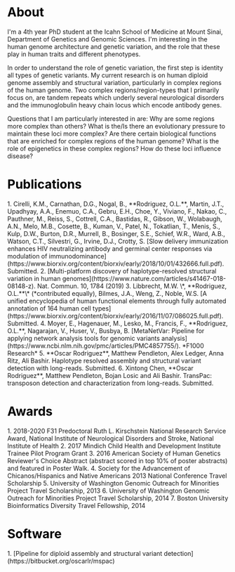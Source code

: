 
<h1 style="color:black;">About</h1>
<p>
I'm a 4th year PhD student at the Icahn School of Medicine at Mount Sinai, Department of Genetics and Genomic Sciences. I'm interesting in the human genome architecture and genetic variation, and the role that these play in human traits and different phenotypes.
</p>
<p>
In order to understand the role of genetic variation, the first step is identity all types of genetic variants. My current research is on human diploid genome assembly and structural variation, particularly in complex regions of the human genome. Two complex regions/region-types that I primarily focus on, are tandem repeats which underly several neurological disorders and the immunoglobulin heavy chain locus which encode antibody genes.
</p>
<p>
Questions that I am particularly interested in are: Why are some regions more complex than others? What is the/Is there an evolutionary pressure to maintain these loci more complex? Are there certain biological functions that are enriched for complex regions of the human genome? What is the role of epigenetics in these complex regions? How do these loci influence disease?
</p>

<h1 style="color:black;">Publications</h1>
1. Cirelli, K.M., Carnathan, D.G., Nogal, B., **Rodriguez, O.L.**, Martin, J.T., Upadhyay, A.A., Enemuo, C.A., Gebru, E.H., Choe, Y., Viviano, F., Nakao, C., Pauthner, M., Reiss, S., Cottrell, C.A., Bastidas, R., Gibson, W., Wolabaugh, A.N., Melo, M.B., Cosette, B., Kuman, V., Patel, N., Tokatlian, T., Menis, S., Kulp, D.W., Burton, D.R., Murrell, B., Bosinger, S.E., Schief, W.R., Ward, A.B., Watson, C.T., Silvestri, G., Irvine, D.J., Crotty, S. [Slow delivery immunization enhances HIV neutralizing antibody and germinal center responses via modulation of immunodominance](https://www.biorxiv.org/content/biorxiv/early/2018/10/01/432666.full.pdf). Submitted.
2. [Multi-platform discovery of haplotype-resolved structural variation in human genomes](https://www.nature.com/articles/s41467-018-08148-z). Nat. Commun. 10, 1784 (2019)
3. Libbrecht, M.W. \*, **Rodriguez, O.L.**\* (*contributed equally), Bilmes, J.A., Weng, Z., Noble, W.S. [A unified encyclopedia of human functional elements through fully automated annotation of 164 human cell types](https://www.biorxiv.org/content/biorxiv/early/2016/11/07/086025.full.pdf). Submitted.
4. Moyer, E., Hagenauer, M., Lesko, M., Francis, F., **Rodriguez, O.L.**, Nagarajan, V., Huser, V., Busbya, B. [MetaNetVar: Pipeline for applying network analysis tools for genomic variants analysis](https://www.ncbi.nlm.nih.gov/pmc/articles/PMC4857755/). *F1000 Research*
5. **Oscar Rodriguez**, Matthew Pendleton, Alex Ledger, Anna Ritz, Ali Bashir. Haplotype resolved assembly and structural variant detection with long-reads. Submitted.
6. Xintong Chen, **Oscar Rodriguez**, Matthew Pendleton, Bojan Losic and Ali Bashir. TransPac: transposon detection and characterization from long-reads. Submitted.

<h1 style="color:black;">Awards</h1>
1. 2018-2020 F31 Predoctoral Ruth L. Kirschstein National Research Service Award, National Institute of Neurological Disorders and Stroke, National Institute of Health
2. 2017 Mindich Child Health and Development Institute Trainee Pilot Program Grant
3. 2016 American Society of Human Genetics Reviewer's Choice Abstract (abstract scored in top 10% of poster abstracts) and featured in Poster Walk. 
4. Society for the Advancement of Chicanos/Hispanics and Native Americans 2013 National Conference Travel Scholarship
5. University of Washington Genomic Outreach for Minorities Project Travel Scholarship, 2013
6. University of Washington Genomic Outreach for Minorities Project Travel Scholarship, 2014
7. Boston University Bioinformatics Diversity Travel Fellowship, 2014

<h1 style="color:black;">Software</h1>
1. [Pipeline for diploid assembly and structural variant detection](https://bitbucket.org/oscarlr/mspac)
